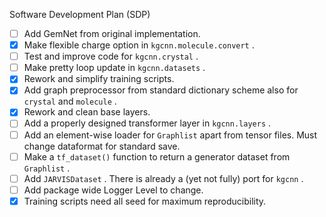 Software Development Plan (SDP)

* [ ] Add GemNet from original implementation.
* [x] Make flexible charge option in ``kgcnn.molecule.convert`` .
* [ ] Test and improve code for ``kgcnn.crystal`` . 
* [ ] Make pretty loop update in `kgcnn.datasets` .
* [x] Rework and simplify training scripts.
* [x] Add graph preprocessor from standard dictionary scheme also for ``crystal`` and `molecule` .
* [x] Rework and clean base layers.
* [ ] Add a properly designed transformer layer in ``kgcnn.layers`` .
* [ ] Add an element-wise loader for ``Graphlist`` apart from tensor files. Must change dataformat for standard save.
* [ ] Make a ``tf_dataset()`` function to return a generator dataset from `Graphlist` .
* [ ] Add ``JARVISDataset`` . There is already a (yet not fully) port for `kgcnn` .
* [ ] Add package wide Logger Level to change. 
* [x] Training scripts need all seed for maximum reproducibility.